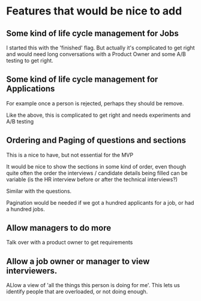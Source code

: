 # Features that would be nice to add

## Some kind of life cycle management for Jobs

I started this with the 'finished' flag. But actually it's
complicated to get right and would need long conversations
with a Product Owner and some A/B testing to get right.

## Some kind of life cycle management for Applications

For example once a person is rejected, perhaps they 
should be remove.

Like the above, this is complicated to get right and needs
experiments and A/B testing

## Ordering and Paging of questions and sections

This is a nice to have, but not essential for the MVP

It would be nice to show the sections in some kind of order,
even though quite often the order the interviews / candidate
details being filled can be variable (is the HR interview before
or after the technical interviews?)

Similar with the questions.

Pagination would be needed if we got a hundred applicants for a job, or
had a hundred jobs.

## Allow managers to do more

Talk over with a product owner to get requirements

## Allow a job owner or manager to view interviewers.

ALlow a view of 'all the things this person is doing for me'. This lets
us identify people that are overloaded, or not doing enough.
